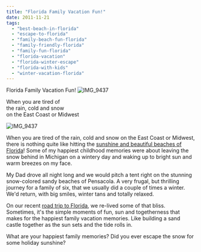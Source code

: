 ```yaml
---
title: "Florida Family Vacation Fun!"
date: 2011-11-21
tags: 
  - "best-beach-in-florida"
  - "escape-to-florida"
  - "family-beach-fun-florida"
  - "family-friendly-florida"
  - "family-fun-florida"
  - "florida-vacation"
  - "florida-winter-escape"
  - "florida-with-kids"
  - "winter-vacation-florida"
---
```


Florida Family Vacation Fun! ![IMG_9437](https://pub-ac94b3f306b24c0dba4238943c97f2e1.r2.dev/6a00e5502a9507883301539357a096970b.jpg)

When you are tired of  
the rain, cold and snow  
on the East Coast or Midwest

<!--more-->

![IMG_9437](https://pub-ac94b3f306b24c0dba4238943c97f2e1.r2.dev/6a00e5502a950788330154372b15c9970c.jpg)  
  

When you are tired of the rain, cold and snow on the East Coast or Midwest, there is nothing quite like hitting the [sunshine and beautiful beaches of Florida](https://pub-ac94b3f306b24c0dba4238943c97f2e1.r2.dev/2011/06/road-trip-usa.html "sunshine and beautiful beaches")! Some of my happiest childhood memories were about leaving the snow behind in Michigan on a wintery day and waking up to bright sun and warm breezes on my face.  
  
My Dad drove all night long and we would pitch a tent right on the stunning snow-colored sandy beaches of Pensacola. A very frugal, but thrilling journey for a family of six, that we usually did a couple of times a winter. We'd return, with big smiles, winter tans and totally relaxed.  
  
On our recent [road trip to Florida](https://pub-ac94b3f306b24c0dba4238943c97f2e1.r2.dev/2011/10/florida-road-trip-sun-fun-family-vacation.html "road trip to Florida"), we re-lived some of that bliss. Sometimes, it's the simple moments of fun, sun and togetherness that makes for the happiest family vacation memories. Like building a sand castle together as the sun sets and the tide rolls in.  
  
What are your happiest family memories? Did you ever escape the snow for some holiday sunshine?
